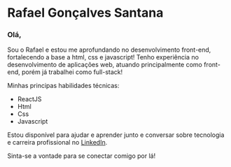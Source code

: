 # Rafael Gonçalves Santana

### **Olá,**

Sou o Rafael e estou me aprofundando no desenvolvimento front-end, fortalecendo a base a html, css e javascript!
Tenho experiência no desenvolvimento de aplicações web, atuando principalmente como front-end, porém já trabalhei como full-stack!

Minhas principas habilidades técnicas:

- ReactJS
- Html
- Css
- Javascript

Estou disponível para ajudar e aprender junto e conversar sobre tecnologia e carreira profissional no [LinkedIn](https://www.linkedin.com/in/rafaelgoncalvessantana/).

Sinta-se a vontade para se conectar comigo por lá!
